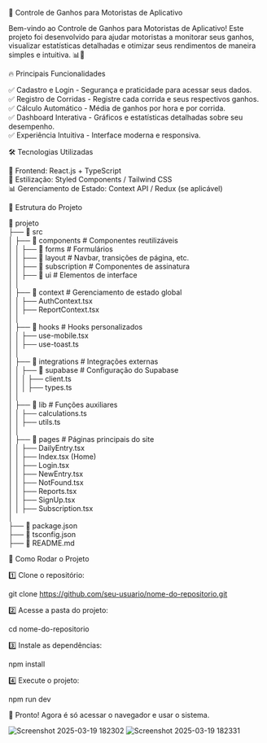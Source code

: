🚀 Controle de Ganhos para Motoristas de Aplicativo

Bem-vindo ao Controle de Ganhos para Motoristas de Aplicativo! Este projeto foi desenvolvido para ajudar motoristas a monitorar seus ganhos, visualizar estatísticas detalhadas e otimizar seus rendimentos de maneira simples e intuitiva. 📊🚗

🔥 Principais Funcionalidades

✅ Cadastro e Login - Segurança e praticidade para acessar seus dados.<br>
✅ Registro de Corridas - Registre cada corrida e seus respectivos ganhos.<br>
✅ Cálculo Automático - Média de ganhos por hora e por corrida.<br>
✅ Dashboard Interativa - Gráficos e estatísticas detalhadas sobre seu desempenho.<br>
✅ Experiência Intuitiva - Interface moderna e responsiva.

🛠️ Tecnologias Utilizadas

🚀 Frontend: React.js + TypeScript<br>
🎨 Estilização: Styled Components / Tailwind CSS<br>
📊 Gerenciamento de Estado: Context API / Redux (se aplicável)

📂 Estrutura do Projeto

📂 projeto<br>
 ├── 📁 src<br>
 │   ├── 📁 components       # Componentes reutilizáveis<br>
 │   │   ├── 📁 forms        # Formulários<br>
 │   │   ├── 📁 layout       # Navbar, transições de página, etc.<br>
 │   │   ├── 📁 subscription # Componentes de assinatura<br>
 │   │   ├── 📁 ui          # Elementos de interface<br>
 │   │ <br>
 │   ├── 📁 context         # Gerenciamento de estado global<br>
 │   │   ├── AuthContext.tsx<br>
 │   │   ├── ReportContext.tsx<br>
 │   │<br>
 │   ├── 📁 hooks           # Hooks personalizados<br>
 │   │   ├── use-mobile.tsx<br>
 │   │   ├── use-toast.ts<br>
 │   │<br>
 │   ├── 📁 integrations    # Integrações externas<br>
 │   │   ├── 📁 supabase    # Configuração do Supabase<br>
 │   │   │   ├── client.ts<br>
 │   │   │   ├── types.ts<br>
 │   │<br>
 │   ├── 📁 lib            # Funções auxiliares<br>
 │   │   ├── calculations.ts<br>
 │   │   ├── utils.ts<br>
 │   │<br>
 │   ├── 📁 pages          # Páginas principais do site<br>
 │   │   ├── DailyEntry.tsx<br>
 │   │   ├── Index.tsx (Home)<br>
 │   │   ├── Login.tsx<br>
 │   │   ├── NewEntry.tsx<br>
 │   │   ├── NotFound.tsx<br>
 │   │   ├── Reports.tsx<br>
 │   │   ├── SignUp.tsx<br>
 │   │   ├── Subscription.tsx<br>
 │<br>
 ├── 📄 package.json<br>
 ├── 📄 tsconfig.json<br>
 ├── 📄 README.md

🚀 Como Rodar o Projeto

1️⃣ Clone o repositório:

git clone https://github.com/seu-usuario/nome-do-repositorio.git

2️⃣ Acesse a pasta do projeto:

cd nome-do-repositorio

3️⃣ Instale as dependências:

npm install

4️⃣ Execute o projeto:

npm run dev

🎉 Pronto! Agora é só acessar o navegador e usar o sistema.

![Screenshot 2025-03-19 182302](https://github.com/user-attachments/assets/e00f594f-b9dc-4010-95ee-05b71e069b7f)
![Screenshot 2025-03-19 182331](https://github.com/user-attachments/assets/b25a56f1-47a7-4a14-8ab3-055cfd1082c2)





